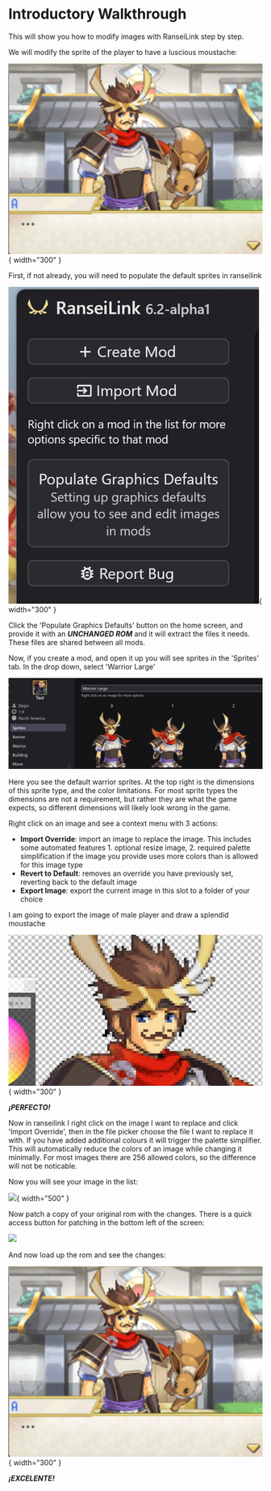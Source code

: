# Introductory Walkthrough

This will show you how to modify images with RanseiLink step by step.

We will modify the sprite of the player to have a luscious moustache:

![](../../assets/image-guide/moustache.png){ width="300" }

First, if not already, you will need to populate the default sprites in ranseilink

![](../../assets/home-screen-sidebar.png){ width="300" }

Click the 'Populate Graphics Defaults' button on the home screen, and provide it with an ***UNCHANGED ROM*** and it will extract the files it needs. These files are shared between all mods.

Now, if you create a mod, and open it up you will see sprites in the 'Sprites' tab. In the drop down, select 'Warrior Large'

![](../../assets/image-guide/sprites-tab-warrior-large.png)

Here you see the default warrior sprites. At the top right is the dimensions of this sprite type, and the color limitations. For most sprite types the dimensions are not a requirement, but rather they are what the game expects, so different dimensions will likely look wrong in the game.

Right click on an image and see a context menu with 3 actions:

- **Import Override**: import an image to replace the image. This includes some automated features 1. optional resize image, 2. required palette simplification if the image you provide uses more colors than is allowed for this image type
- **Revert to Default**: removes an override you have previously set, reverting back to the default image
- **Export Image**: export the current image in this slot to a folder of your choice

I am going to export the image of male player and draw a splendid moustache

![](../../assets/image-guide/moustache-paint.png){ width="300" }

***¡PERFECTO!***

Now in ranseilink I right click on the image I want to replace and click 'Import Override', then in the file picker choose the file I want to replace it with. If you have added additional colours it will trigger the palette simplifier. This will automatically reduce the colors of an image while changing it minimally. For most images there are 256 allowed colors, so the difference will not be noticable.

Now you will see your image in the list:

![](https://i.imgur.com/vO7r7DI.png){ width="500" }

Now patch a copy of your original rom with the changes. There is a quick access button for patching in the bottom left of the screen:

![](https://i.imgur.com/3e9wEAv.png)

And now load up the rom and see the changes:

![](../../assets/image-guide/moustache.png){ width="300" }

***¡EXCELENTE!***